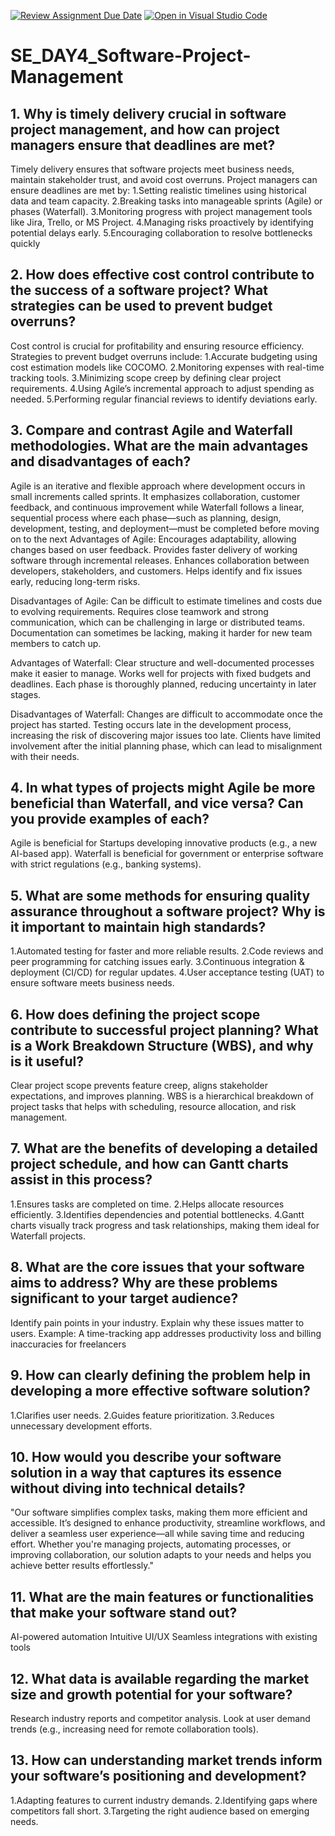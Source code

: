 [![Review Assignment Due Date](https://classroom.github.com/assets/deadline-readme-button-22041afd0340ce965d47ae6ef1cefeee28c7c493a6346c4f15d667ab976d596c.svg)](https://classroom.github.com/a/9pw6JKcu)
[![Open in Visual Studio Code](https://classroom.github.com/assets/open-in-vscode-2e0aaae1b6195c2367325f4f02e2d04e9abb55f0b24a779b69b11b9e10269abc.svg)](https://classroom.github.com/online_ide?assignment_repo_id=18473378&assignment_repo_type=AssignmentRepo)
# SE_DAY4_Software-Project-Management
## 1. Why is timely delivery crucial in software project management, and how can project managers ensure that deadlines are met?
Timely delivery ensures that software projects meet business needs, maintain stakeholder trust, and avoid cost overruns. Project managers can ensure deadlines are met by:
1.Setting realistic timelines using historical data and team capacity.
2.Breaking tasks into manageable sprints (Agile) or phases (Waterfall).
3.Monitoring progress with project management tools like Jira, Trello, or MS Project.
4.Managing risks proactively by identifying potential delays early.
5.Encouraging collaboration to resolve bottlenecks quickly
## 2. How does effective cost control contribute to the success of a software project? What strategies can be used to prevent budget overruns?
Cost control is crucial for profitability and ensuring resource efficiency. Strategies to prevent budget overruns include:
1.Accurate budgeting using cost estimation models like COCOMO.
2.Monitoring expenses with real-time tracking tools.
3.Minimizing scope creep by defining clear project requirements.
4.Using Agile’s incremental approach to adjust spending as needed.
5.Performing regular financial reviews to identify deviations early.
## 3. Compare and contrast Agile and Waterfall methodologies. What are the main advantages and disadvantages of each?
Agile is an iterative and flexible approach where development occurs in small increments called sprints. It emphasizes collaboration, customer feedback, and continuous improvement while Waterfall follows a linear, sequential process where each phase—such as planning, design, development, testing, and deployment—must be completed before moving on to the next
Advantages of Agile:
Encourages adaptability, allowing changes based on user feedback.
Provides faster delivery of working software through incremental releases.
Enhances collaboration between developers, stakeholders, and customers.
Helps identify and fix issues early, reducing long-term risks.

Disadvantages of Agile:
Can be difficult to estimate timelines and costs due to evolving requirements.
Requires close teamwork and strong communication, which can be challenging in large or distributed teams.
Documentation can sometimes be lacking, making it harder for new team members to catch up.

Advantages of Waterfall:
Clear structure and well-documented processes make it easier to manage.
Works well for projects with fixed budgets and deadlines.
Each phase is thoroughly planned, reducing uncertainty in later stages.

Disadvantages of Waterfall:
Changes are difficult to accommodate once the project has started.
Testing occurs late in the development process, increasing the risk of discovering major issues too late.
Clients have limited involvement after the initial planning phase, which can lead to misalignment with their needs.
## 4. In what types of projects might Agile be more beneficial than Waterfall, and vice versa? Can you provide examples of each?
Agile is beneficial for Startups developing innovative products (e.g., a new AI-based app).
Waterfall is beneficial for government or enterprise software with strict regulations (e.g., banking systems).

## 5. What are some methods for ensuring quality assurance throughout a software project? Why is it important to maintain high standards?
1.Automated testing for faster and more reliable results.
2.Code reviews and peer programming for catching issues early.
3.Continuous integration & deployment (CI/CD) for regular updates.
4.User acceptance testing (UAT) to ensure software meets business needs.

## 6. How does defining the project scope contribute to successful project planning? What is a Work Breakdown Structure (WBS), and why is it useful?
Clear project scope prevents feature creep, aligns stakeholder expectations, and improves planning.
WBS is a hierarchical breakdown of project tasks that helps with scheduling, resource allocation, and risk management.
## 7. What are the benefits of developing a detailed project schedule, and how can Gantt charts assist in this process?
1.Ensures tasks are completed on time.
2.Helps allocate resources efficiently.
3.Identifies dependencies and potential bottlenecks.
4.Gantt charts visually track progress and task relationships, making them ideal for Waterfall projects.

## 8. What are the core issues that your software aims to address? Why are these problems significant to your target audience?
Identify pain points in your industry.
Explain why these issues matter to users.
Example: A time-tracking app addresses productivity loss and billing inaccuracies for freelancers
## 9. How can clearly defining the problem help in developing a more effective software solution?
1.Clarifies user needs.
2.Guides feature prioritization.
3.Reduces unnecessary development efforts.
## 10. How would you describe your software solution in a way that captures its essence without diving into technical details?
"Our software simplifies complex tasks, making them more efficient and accessible. It’s designed to enhance productivity, streamline workflows, and deliver a seamless user experience—all while saving time and reducing effort. Whether you're managing projects, automating processes, or improving collaboration, our solution adapts to your needs and helps you achieve better results effortlessly."
## 11. What are the main features or functionalities that make your software stand out?
AI-powered automation
Intuitive UI/UX
Seamless integrations with existing tools
## 12. What data is available regarding the market size and growth potential for your software?
Research industry reports and competitor analysis.
Look at user demand trends (e.g., increasing need for remote collaboration tools).
## 13. How can understanding market trends inform your software’s positioning and development?
1.Adapting features to current industry demands.
2.Identifying gaps where competitors fall short.
3.Targeting the right audience based on emerging needs.
